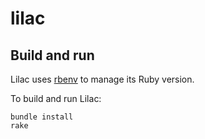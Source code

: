 # lilac

## Build and run

Lilac uses [rbenv](https://github.com/rbenv/rbenv) to manage its Ruby version.

To build and run Lilac:

```
bundle install
rake
```
